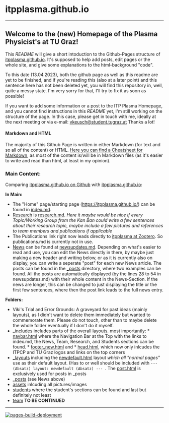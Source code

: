 # itpplasma.github.io
----
## Welcome to the (new) Homepage of the Plasma Physicist's at TU Graz!

This _README_ will give a short intoduction to the Github-Pages structure of [itpplasma.github.io](href="https://itpplasma.github.io/"). It's supposed to help add posts, edit pages or the whole site, and give some explanations to the html-background "code". 

To this date (13.04.2023), both the github page as well as this readme are yet to be finished, and if you're reading this (also at a later point) and this sentence here has not been deleted yet, you will find this repository in, well, quite a messy state. I'm very sorry for that, I'll try to fix it as soon as possible!

If you want to add some information or a post to the ITP Plasma Homepage, and you cannot find instructions in this _README_ yet, I'm still working on the structure of the page. In this case, please get in touch with me, ideally at the next meeting or via e-mail: vkeusch@student.tugraz.at Thanks a lot!


#### Markdown and HTML

The majority of this Github Page is written in either Markdown (for text and so all of the content) or HTML. [Here you can find a Cheatsheet for Markdown](https://github.com/adam-p/markdown-here/wiki/Markdown-Cheatsheet), as most of the content is/will be in Markdown files (as it's easier to write and read than html, at least in my opinion).

### Main Content:

Comparing [itpplasma.github.io on Github](https://github.com/itpplasma/itpplasma.github.io) with [itpplasma.github.io](href="https://itpplasma.github.io/"):

**In Main:**

* The "Home" page/starting page (https://itpplasma.github.io/) can be found in [index.md](https://github.com/itpplasma/itpplasma.github.io/blob/main/index.md).
* [Research](https://itpplasma.github.io/research) is [research.md](https://github.com/itpplasma/itpplasma.github.io/blob/main/research.md). _Here it maybe would be nice if every Topic/Working Group from the Kan Ban could write a few sentences about their research topic, maybe include a few pictures and references to team members and publications if applicable_
* The Publications link right now leads directly to [itpplasma at Zootero](https://www.zotero.org/itpplasma). So publications.md is currently not in use.
* [News](https://itpplasma.github.io/newsupdates.html) can be found at [newsupdates.md](https://github.com/itpplasma/itpplasma.github.io/blob/main/newsupdates.md). Depending on what's easier to read and use, you can edit the News directly in there, by maybe just making a new header and writing below, or as it is currently also on display, you can write a seperate "post" for each new News article. The posts can be found in the [\_posts](https://github.com/itpplasma/itpplasma.github.io/tree/main/_posts) directory, where two examples can be found. All the posts are automatically displayed (by the lines 28 to 54 in newsupdates.md) with their whole content in the News-Section. If the news are longer, this can be changed to just displaying the title or the first few sentences, where then the post link leads to the full news entry.

**Folders:**

* Viki's Trial and Error Grounds: A graveyard for past ideas (mainly layouts), as I didn't want to delete them immediately but wanted to commemorate them. Please do not touch, other than to maybe delete the whole folder eventually if I don't do it myself.
* [\_includes](https://github.com/itpplasma/itpplasma.github.io/tree/main/_includes) includes parts of the overall layouts. most importantly:
        * [navbar.html](https://github.com/itpplasma/itpplasma.github.io/blob/main/_includes/navbar.html) where the Navigation Bar at the Top with the links to index.md, the News, Team, Research, and Students sections can be found. 
        * [footer_new.html](https://github.com/itpplasma/itpplasma.github.io/blob/main/_includes/footer_new.html) and
        * [head.html](https://github.com/itpplasma/itpplasma.github.io/blob/main/_includes/head.html), which now only inlcudes the ITPCP and TU Graz logos and links on the top corners
* [\_layouts](https://github.com/itpplasma/itpplasma.github.io/tree/main/_layouts) including the [newdefault.html](https://github.com/itpplasma/itpplasma.github.io/tree/main/_layouts/newdefault.html) layout _which all "normal pages"_ use as their default layout. (Has to or well should be included with `--- (Absatz) layout: newdefault (Absatz) --- `. The [post.html](https://github.com/itpplasma/itpplasma.github.io/blob/main/_layouts/post.html) is exclusively used for posts in \_posts
* [\_posts](https://github.com/itpplasma/itpplasma.github.io/tree/main/_posts) (see News above)
* [assets](https://github.com/itpplasma/itpplasma.github.io/tree/main/assets) inlcuding all pictures/images 
* [students](https://github.com/itpplasma/itpplasma.github.io/tree/main/students) where the student's sections can be found and last but definitely not least
* [team](https://github.com/itpplasma/itpplasma.github.io/tree/main/team) **TO BE CONTINUED**


----
[![pages-build-deployment](https://github.com/itpplasma/itpplasma.github.io/actions/workflows/pages/pages-build-deployment/badge.svg)](https://github.com/itpplasma/itpplasma.github.io/actions/workflows/pages/pages-build-deployment)
